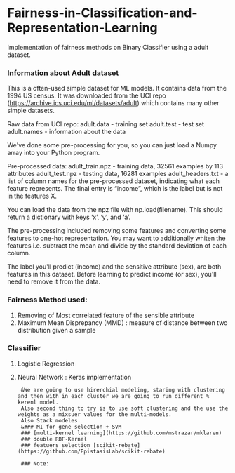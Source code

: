 # Fairness-in-Classification-and-Representation-Learning

Implementation of  fairness methods on Binary Classifier using a adult dataset. 

### Information about Adult dataset

This is a often-used simple dataset for ML models. It contains data from the 1994 US census. It was downloaded from the UCI repo (https://archive.ics.uci.edu/ml/datasets/adult) which contains many other simple datasets.

Raw data from UCI repo:
adult.data - training set
adult.test - test set
adult.names - information about the data

We've done some pre-processing for you, so you can just load a Numpy array into your Python program.

Pre-processed data:
adult_train.npz - training data, 32561 examples by 113 attributes
adult_test.npz - testing data, 16281 examples
adult_headers.txt - a list of column names for the pre-processed dataset, indicating what each feature represents. The final entry is “income”, which is the label but is not in the features X.

You can load the data from the npz file with np.load(filename). This should return a dictionary with keys ‘x’, ‘y’, and ‘a’.

The pre-processing included removing some features and converting some features to one-hot representation. You may want to additionally whiten the features i.e. subtract the mean and divide by the standard deviation of each column.

The label you'll predict (income) and the sensitive attribute (sex), are both features in this dataset. Before learning to predict income (or sex), you'll need to remove it from the data.
     
### Fairness Method used:
  1. Removing of Most correlated feature of the sensible attribute
  2. Maximum Mean Disprepancy (MMD) : measure of distance between two distribution given a sample
  
### Classifier 
  1. Logistic Regression
  2. Neural Network : Keras implementation
 
 
 
     
          &We are going to use hirerchial modeling, staring with clustering and then with in each cluster we are going to run different % kerenl model.
          Also second thing to try is to use soft clustering and the use the weights as a mixsuer values for the multi-models.
          Also Stack modeles.
          &### MI for gene selection + SVM
          ### [multi-kernel learning](https://github.com/mstrazar/mklaren) 
          ### double RBF-Kernel 
          ### featuers selection [scikit-rebate](https://github.com/EpistasisLab/scikit-rebate)

          ### Note:
